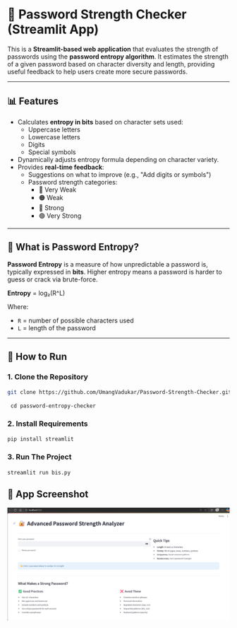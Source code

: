 # 🔐 Password Strength Checker (Streamlit App)

This is a **Streamlit-based web application** that evaluates the strength of passwords using the **password entropy algorithm**. It estimates the strength of a given password based on character diversity and length, providing useful feedback to help users create more secure passwords.

---

## 📊 Features

- Calculates **entropy in bits** based on character sets used:
  - Uppercase letters
  - Lowercase letters
  - Digits
  - Special symbols
- Dynamically adjusts entropy formula depending on character variety.
- Provides **real-time feedback**:
  - Suggestions on what to improve (e.g., "Add digits or symbols")
  - Password strength categories:
    - 🔴 Very Weak
    - 🟠 Weak
    - 🔵 Strong
    - 🟢 Very Strong

---

## 🧠 What is Password Entropy?

**Password Entropy** is a measure of how unpredictable a password is, typically expressed in **bits**. Higher entropy means a password is harder to guess or crack via brute-force.

**Entropy** = log₂(R^L)


Where:
- `R` = number of possible characters used
- `L` = length of the password

---

## 🚀 How to Run

### 1. Clone the Repository
```bash
git clone https://github.com/UmangVadukar/Password-Strength-Checker.git
```
```
 cd password-entropy-checker
 ```

 ### 2. Install Requirements 

 ```
 pip install streamlit
 ```

 ### 3. Run The Project
 ```
 streamlit run bis.py
```
## 📸 App Screenshot

![Password Strength Checker UI](BisImg.png)


